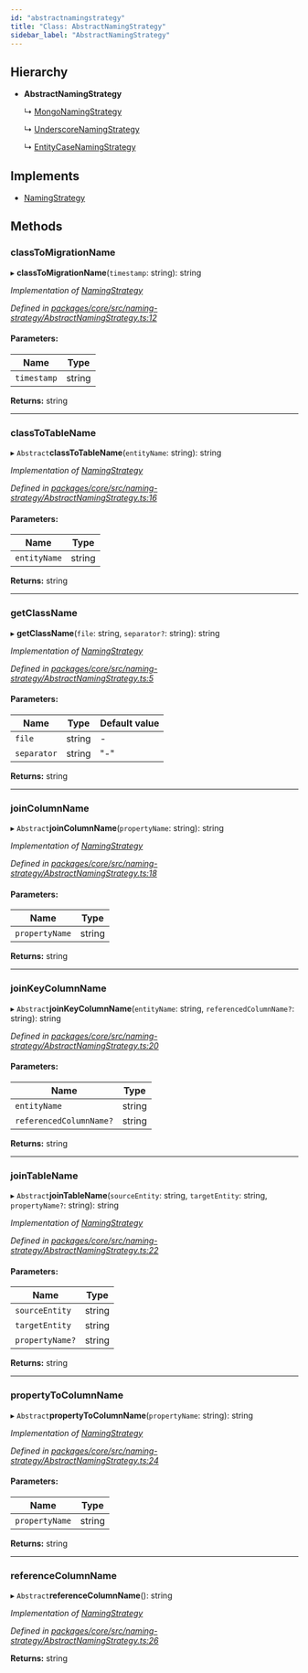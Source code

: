 ```yaml
---
id: "abstractnamingstrategy"
title: "Class: AbstractNamingStrategy"
sidebar_label: "AbstractNamingStrategy"
---
```


## Hierarchy

* **AbstractNamingStrategy**

  ↳ [MongoNamingStrategy](mongonamingstrategy.md)

  ↳ [UnderscoreNamingStrategy](underscorenamingstrategy.md)

  ↳ [EntityCaseNamingStrategy](entitycasenamingstrategy.md)

## Implements

* [NamingStrategy](../interfaces/namingstrategy.md)

## Methods

### classToMigrationName

▸ **classToMigrationName**(`timestamp`: string): string

*Implementation of [NamingStrategy](../interfaces/namingstrategy.md)*

*Defined in [packages/core/src/naming-strategy/AbstractNamingStrategy.ts:12](https://github.com/mikro-orm/mikro-orm/blob/c7aaca40d/packages/core/src/naming-strategy/AbstractNamingStrategy.ts#L12)*

#### Parameters:

Name | Type |
------ | ------ |
`timestamp` | string |

**Returns:** string

___

### classToTableName

▸ `Abstract`**classToTableName**(`entityName`: string): string

*Implementation of [NamingStrategy](../interfaces/namingstrategy.md)*

*Defined in [packages/core/src/naming-strategy/AbstractNamingStrategy.ts:16](https://github.com/mikro-orm/mikro-orm/blob/c7aaca40d/packages/core/src/naming-strategy/AbstractNamingStrategy.ts#L16)*

#### Parameters:

Name | Type |
------ | ------ |
`entityName` | string |

**Returns:** string

___

### getClassName

▸ **getClassName**(`file`: string, `separator?`: string): string

*Implementation of [NamingStrategy](../interfaces/namingstrategy.md)*

*Defined in [packages/core/src/naming-strategy/AbstractNamingStrategy.ts:5](https://github.com/mikro-orm/mikro-orm/blob/c7aaca40d/packages/core/src/naming-strategy/AbstractNamingStrategy.ts#L5)*

#### Parameters:

Name | Type | Default value |
------ | ------ | ------ |
`file` | string | - |
`separator` | string | "-" |

**Returns:** string

___

### joinColumnName

▸ `Abstract`**joinColumnName**(`propertyName`: string): string

*Implementation of [NamingStrategy](../interfaces/namingstrategy.md)*

*Defined in [packages/core/src/naming-strategy/AbstractNamingStrategy.ts:18](https://github.com/mikro-orm/mikro-orm/blob/c7aaca40d/packages/core/src/naming-strategy/AbstractNamingStrategy.ts#L18)*

#### Parameters:

Name | Type |
------ | ------ |
`propertyName` | string |

**Returns:** string

___

### joinKeyColumnName

▸ `Abstract`**joinKeyColumnName**(`entityName`: string, `referencedColumnName?`: string): string

*Defined in [packages/core/src/naming-strategy/AbstractNamingStrategy.ts:20](https://github.com/mikro-orm/mikro-orm/blob/c7aaca40d/packages/core/src/naming-strategy/AbstractNamingStrategy.ts#L20)*

#### Parameters:

Name | Type |
------ | ------ |
`entityName` | string |
`referencedColumnName?` | string |

**Returns:** string

___

### joinTableName

▸ `Abstract`**joinTableName**(`sourceEntity`: string, `targetEntity`: string, `propertyName?`: string): string

*Implementation of [NamingStrategy](../interfaces/namingstrategy.md)*

*Defined in [packages/core/src/naming-strategy/AbstractNamingStrategy.ts:22](https://github.com/mikro-orm/mikro-orm/blob/c7aaca40d/packages/core/src/naming-strategy/AbstractNamingStrategy.ts#L22)*

#### Parameters:

Name | Type |
------ | ------ |
`sourceEntity` | string |
`targetEntity` | string |
`propertyName?` | string |

**Returns:** string

___

### propertyToColumnName

▸ `Abstract`**propertyToColumnName**(`propertyName`: string): string

*Implementation of [NamingStrategy](../interfaces/namingstrategy.md)*

*Defined in [packages/core/src/naming-strategy/AbstractNamingStrategy.ts:24](https://github.com/mikro-orm/mikro-orm/blob/c7aaca40d/packages/core/src/naming-strategy/AbstractNamingStrategy.ts#L24)*

#### Parameters:

Name | Type |
------ | ------ |
`propertyName` | string |

**Returns:** string

___

### referenceColumnName

▸ `Abstract`**referenceColumnName**(): string

*Implementation of [NamingStrategy](../interfaces/namingstrategy.md)*

*Defined in [packages/core/src/naming-strategy/AbstractNamingStrategy.ts:26](https://github.com/mikro-orm/mikro-orm/blob/c7aaca40d/packages/core/src/naming-strategy/AbstractNamingStrategy.ts#L26)*

**Returns:** string
